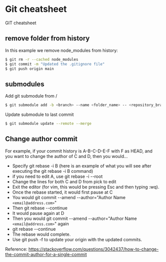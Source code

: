 # Git cheatsheet
GIT cheatsheet

## remove folder from history
In this example we remove node_modules from history:
```sh
$ git rm -r --cached node_modules
$ git commit -m "Updated the .gitignore file"
$ git push origin main
```

## submodules
Add git submodule from <repository>/<branch>
```sh
$ git submodule add -b <branch> --name <folder_name> -- <repository_branch_link> <folder_name>
```
Update submodule to last commit
```sh
$ git submodule update --remote --merge
```

## Change author commit
For example, if your commit history is A-B-C-D-E-F with F as HEAD, and you want to change the author of C and D, then you would...
- Specify git rebase -i B (here is an example of what you will see after executing the git rebase -i B command)
- if you need to edit A, use git rebase -i --root
- Change the lines for both C and D from pick to edit
- Exit the editor (for vim, this would be pressing Esc and then typing :wq).
- Once the rebase started, it would first pause at C
- You would git commit --amend --author="Author Name ```<email@address.com>```"
- Then git rebase --continue
- It would pause again at D
- Then you would git commit --amend --author="Author Name ```<email@address.com>```" again
- git rebase --continue
- The rebase would complete.
- Use git push -f to update your origin with the updated commits.

Reference:
https://stackoverflow.com/questions/3042437/how-to-change-the-commit-author-for-a-single-commit
